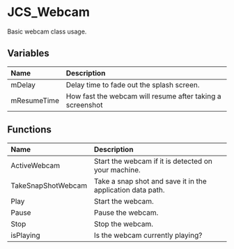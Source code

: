 # JCS_Webcam

Basic webcam class usage.

## Variables

| Name | Description |
|:---|:---|
| mDelay | Delay time to fade out the splash screen. |
| mResumeTime | How fast the webcam will resume after taking a screenshot |

## Functions

| Name | Description |
|:---|:---|
| ActiveWebcam | Start the webcam if it is detected on your machine. |
| TakeSnapShotWebcam | Take a snap shot and save it in the application data path. |
| Play | Start the webcam. |
| Pause | Pause the webcam. |
| Stop | Stop the webcam. |
| isPlaying | Is the webcam currently playing? |
